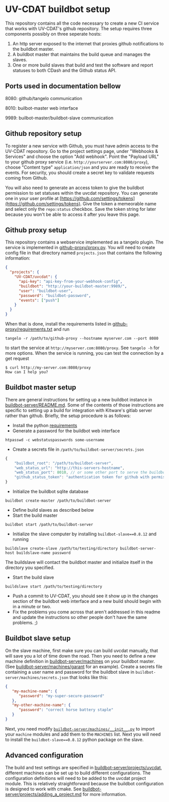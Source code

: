UV-CDAT buildbot setup
======================

This repository contains all the code necessary to create a new CI
service that works with UV-CDAT's github repository.  The setup
requires three components possibly on three seperate hosts:

1. An http server exposed to the internet that proxies github notifications
   to the buildbot master.
2. A buildbot master that maintains the build queue and manages the slaves.
3. One or more build slaves that build and test the software and report
   statuses to both CDash and the Github status API.

Ports used in documentation bellow
----------------------------------

8080: github/tangelo communication

8010: builbot-master web interface

9989: builbot-master/buildbot-slave communication


Github repository setup
-----------------------

To register a new service with Github, you must have admin access to the
UV-CDAT repository.  Go to the project settings page, under "Webhooks & Services"
and choose the option "Add webhook".  Point the "Payload URL" to your github proxy
service (i.e. `http://yourserver.com:8080/proxy`),
choose "Content type" `application/json` and you are ready to receive the events.
For security, you should create a secret key to validate requests coming from Github.

You will also need to generate an access token to give the buildbot permission
to set statuses within the uvcdat repository.  You can generate one in your
user profile at [https://github.com/settings/tokens](https://github.com/settings/tokens).
Give the token a memeorable name and select only the `repo:status` checkbox.
Save the token string for later because you won't be able to access it after
you leave this page.


Github proxy setup
------------------

This repository contains a webservice implemented as a tangelo plugin.  The
service is implemented in [github-proxy/proxy.py](github-proxy/proxy.py).  You
will need to create config file in that directory named `projects.json` that
contains the following information:

```json
{
  "projects": {
    "UV-CDAT/uvcdat": {
      "api-key": "api-key-from-your-webhook-config",
      "buildbot": "http://your-buildbot-master:9989/",
      "user": "buildbot-user",
      "password": "buildbot-password",
      "events": ["push"]
    }
  }
}
```

When that is done, install the requirements listed in [github-proxy/requirements.txt](github-proxy/requirements.txt)
and run
```
tangelo -r /path/to/github-proxy --hostname myserver.com --port 8080
```
to start the service at `http://myserver.com:8080/proxy`.  See `tangelo -h` for more options.  When the service is running, you can test the connection by a get request
```
$ curl http://my-server.com:8080/proxy
How can I help you?
```

Buildbot master setup
---------------------

There are general instructions for setting up a new buildbot instance in
[buildbot-server/README.md](buildbot-server/README.md).  Some of the contents
of those instructions are specific to setting up a build for integration
with Kitware's gitlab server rather than github.  Briefly, the setup procedure
is as follows:

- Install the python [requirements](buildbot-server/requirements.txt)
- Generate a password for the buildbot web interface
```
htpasswd -c webstatuspasswords some-username
```
- Create a secrets file in `/path/to/buildbot-server/secrets.json`
```javascript
{
    "buildbot_root": "/path/to/buildbot-server",
    "web_status_url": "http://this-servers-hostname",
    "web_status_port": 8010, // or some other port to serve the buildbot web interface
    "github_status_token": "authentication token for github with permission to write statuses"
}
```
- Initialize the buildbot sqlite database
```
buildbot create-master /path/to/buildbot-server
```
- Define build slaves as described below
- Start the build master
```
buildbot start /path/to/buildbot-server
```
-  Initialize the slave computer by installing `buildbot-slave==0.8.12` and running
```
buildslave create-slave /path/to/testing/directory buildbot-server-host buildslave-name password
```
The buildslave will contact the buildbot master and initialize itself in the directory
you specified.
-  Start the build slave
```
buildslave start /path/to/testing/directory
```
-  Push a commit to UV-CDAT, you should see it show up in the changes section of the
buildbot web interface and a new build should begin with in a minute or two.
-  Fix the problems you come across that aren't addressed in this readme and
update the instructions so other people don't have the same problems. ;)

Buildbot slave setup
--------------------

On the slave machine, first make sure you can build uvcdat manually, that
will save you a lot of time down the road.  Then you need to define a new
machine definition in [buildbot-server/machines](buildbot-server/machines)
on your buildbot master. (See [buildbot-server/machines/garant](buildbot-server/machines/garant)
for an example).  Create a secrets file containing a user name and password
for the buildbot slave in `buildbot-server/machines/secrets.json` that looks
like this:
```json
{
   "my-machine-name": {
      "password": "my-super-secure-password"
   },
   "my-other-machine-name": {
      "password": "correct horse battery staple"
   }
}
```
Next, you need modify [`buildbot-server/machines/__init__.py`](buildbot-server/machines/__init__.py)
to import your `machine` modules and add them to the `MACHINES` list.  Next you will
need to install the `buildbot-slave==0.8.12` python package on the slave.

Advanced configuration
----------------------

The build and test settings are specified in [buildbot-server/projects/uvcdat](buildbot-server/projects/uvcdat),
different machines can be set up to build different configurations.  The configuration definitions
will need to be added to the uvcdat project module.  This is relatively straightforward because
the buildbot configuration is designed to work with cmake.  See
[buildbot-server/projects/adding_a_project.md](buildbot-server/projects/adding_a_project.md) for
more information.
